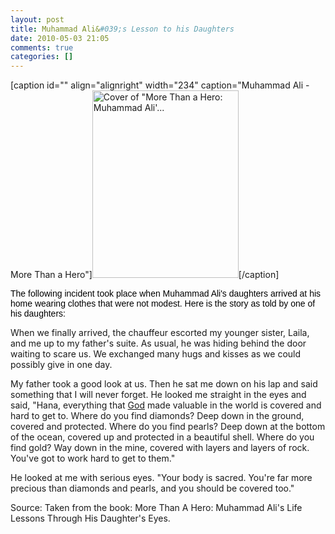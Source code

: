 ```yaml
---
layout: post
title: Muhammad Ali&#039;s Lesson to his Daughters
date: 2010-05-03 21:05
comments: true
categories: []
---
```

[caption id="" align="alignright" width="234" caption="Muhammad Ali - More Than a Hero"]<a href="http://www.amazon.com/More-Than-Hero-Muhammad-Lessons/dp/0340793082%3FSubscriptionId%3D0G81C5DAZ03ZR9WH9X82%26tag%3Dzemanta-20%26linkCode%3Dxm2%26camp%3D2025%26creative%3D165953%26creativeASIN%3D0340793082" target="_blank"><img class="zemanta-img-inserted zemanta-img-configured" title="Cover of &quot;More Than a Hero: Muhammad Ali'..." src="http://ecx.images-amazon.com/images/I/41KGBB0Z9CL._SL300_.jpg" alt="Cover of &quot;More Than a Hero: Muhammad Ali'..." width="234" height="300" /></a>[/caption]

<span style="color:#000000;"><a style="text-decoration:none;color:#003366;" title="Click to join nidokidos" href="http://www.getnidokidos.com/" rel="nofollow" target="_blank"><span style="font-family:verdana, sans-serif;color:#000000;">The following incident took place when Muhammad Ali's daughters arrived at his home wearing clothes that were not modest. Here is the story as told by one of his daughters:</span></a></span>

When we finally arrived, the chauffeur escorted my younger sister, Laila, and me up to my father's suite. As usual, he was hiding behind the door waiting to scare us. We exchanged many hugs and kisses as we could possibly give in one day.

My father took a good look at us. Then he sat me down on his lap and said something that I will never forget. He looked me straight in the eyes and said, "Hana, everything that <a class="zem_slink" title="God" href="http://en.wikipedia.org/wiki/God" rel="wikipedia" target="_blank">God</a> made valuable in the world is covered and hard to get to. Where do you find diamonds? Deep down in the ground, covered and protected. Where do you find pearls? Deep down at the bottom of the ocean, covered up and protected in a beautiful shell. Where do you find gold? Way down in the mine, covered with layers and layers of rock. You've got to work hard to get to them."

He looked at me with serious eyes. "Your body is sacred. You're far more precious than diamonds and pearls, and you should be covered too."

Source: Taken from the book: More Than A Hero: Muhammad Ali's Life Lessons Through His Daughter's Eyes.
<div class="blogger-post-footer"><img alt="" width="1" height="1" /></div>

